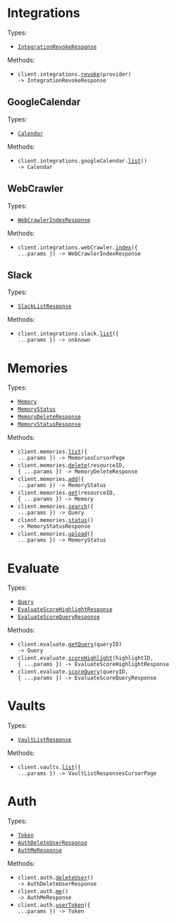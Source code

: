 # Integrations

Types:

- <code><a href="./src/resources/integrations/integrations.ts">IntegrationRevokeResponse</a></code>

Methods:

- <code title="get /integrations/{provider}/revoke">client.integrations.<a href="./src/resources/integrations/integrations.ts">revoke</a>(provider) -> IntegrationRevokeResponse</code>

## GoogleCalendar

Types:

- <code><a href="./src/resources/integrations/google-calendar.ts">Calendar</a></code>

Methods:

- <code title="get /integrations/google_calendar/list">client.integrations.googleCalendar.<a href="./src/resources/integrations/google-calendar.ts">list</a>() -> Calendar</code>

## WebCrawler

Types:

- <code><a href="./src/resources/integrations/web-crawler.ts">WebCrawlerIndexResponse</a></code>

Methods:

- <code title="get /integrations/web_crawler/index">client.integrations.webCrawler.<a href="./src/resources/integrations/web-crawler.ts">index</a>({ ...params }) -> WebCrawlerIndexResponse</code>

## Slack

Types:

- <code><a href="./src/resources/integrations/slack.ts">SlackListResponse</a></code>

Methods:

- <code title="get /integrations/slack/list">client.integrations.slack.<a href="./src/resources/integrations/slack.ts">list</a>({ ...params }) -> unknown</code>

# Memories

Types:

- <code><a href="./src/resources/memories.ts">Memory</a></code>
- <code><a href="./src/resources/memories.ts">MemoryStatus</a></code>
- <code><a href="./src/resources/memories.ts">MemoryDeleteResponse</a></code>
- <code><a href="./src/resources/memories.ts">MemoryStatusResponse</a></code>

Methods:

- <code title="get /memories/list">client.memories.<a href="./src/resources/memories.ts">list</a>({ ...params }) -> MemoriesCursorPage</code>
- <code title="delete /memories/delete/{source}/{resource_id}">client.memories.<a href="./src/resources/memories.ts">delete</a>(resourceID, { ...params }) -> MemoryDeleteResponse</code>
- <code title="post /memories/add">client.memories.<a href="./src/resources/memories.ts">add</a>({ ...params }) -> MemoryStatus</code>
- <code title="get /memories/get/{source}/{resource_id}">client.memories.<a href="./src/resources/memories.ts">get</a>(resourceID, { ...params }) -> Memory</code>
- <code title="post /memories/query">client.memories.<a href="./src/resources/memories.ts">search</a>({ ...params }) -> Query</code>
- <code title="get /memories/status">client.memories.<a href="./src/resources/memories.ts">status</a>() -> MemoryStatusResponse</code>
- <code title="post /memories/upload">client.memories.<a href="./src/resources/memories.ts">upload</a>({ ...params }) -> MemoryStatus</code>

# Evaluate

Types:

- <code><a href="./src/resources/evaluate.ts">Query</a></code>
- <code><a href="./src/resources/evaluate.ts">EvaluateScoreHighlightResponse</a></code>
- <code><a href="./src/resources/evaluate.ts">EvaluateScoreQueryResponse</a></code>

Methods:

- <code title="get /evaluate/query/{query_id}">client.evaluate.<a href="./src/resources/evaluate.ts">getQuery</a>(queryID) -> Query</code>
- <code title="post /evaluate/highlight/{highlight_id}">client.evaluate.<a href="./src/resources/evaluate.ts">scoreHighlight</a>(highlightID, { ...params }) -> EvaluateScoreHighlightResponse</code>
- <code title="post /evaluate/query/{query_id}">client.evaluate.<a href="./src/resources/evaluate.ts">scoreQuery</a>(queryID, { ...params }) -> EvaluateScoreQueryResponse</code>

# Vaults

Types:

- <code><a href="./src/resources/vaults.ts">VaultListResponse</a></code>

Methods:

- <code title="get /vault/list">client.vaults.<a href="./src/resources/vaults.ts">list</a>({ ...params }) -> VaultListResponsesCursorPage</code>

# Auth

Types:

- <code><a href="./src/resources/auth.ts">Token</a></code>
- <code><a href="./src/resources/auth.ts">AuthDeleteUserResponse</a></code>
- <code><a href="./src/resources/auth.ts">AuthMeResponse</a></code>

Methods:

- <code title="delete /auth/delete">client.auth.<a href="./src/resources/auth.ts">deleteUser</a>() -> AuthDeleteUserResponse</code>
- <code title="get /auth/me">client.auth.<a href="./src/resources/auth.ts">me</a>() -> AuthMeResponse</code>
- <code title="post /auth/user_token">client.auth.<a href="./src/resources/auth.ts">userToken</a>({ ...params }) -> Token</code>
